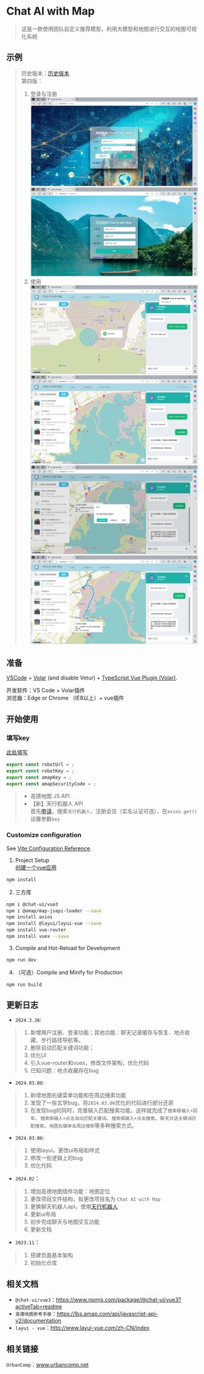 # Chat AI with Map
> 这是一款使用团队自定义推荐模型，利用大模型和地图进行交互的地图可视化系统

## 示例
> 历史版本：[历史版本](/edition.md)  
> 第四版：  
> 1. 登录与注册  
> ![](./documents/2024-03-26-21-25-34.png)  
> ![](./documents/2024-03-26-21-26-02.png)  
> 2. 使用
> ![](./documents/2024-03-26-21-26-35.png)
> ![](./documents/2024-03-26-21-26-54.png)
> ![](./documents/2024-03-26-21-27-30.png)
> ![](./documents/2024-03-26-21-27-41.png)

## 准备
[VSCode](https://code.visualstudio.com/) + [Volar](https://marketplace.visualstudio.com/items?itemName=Vue.volar) (and disable Vetur) + [TypeScript Vue Plugin (Volar)](https://marketplace.visualstudio.com/items?itemName=Vue.vscode-typescript-vue-plugin).  

开发软件：VS Code + Volar插件  
浏览器：Edge or Chrome （IE8以上）+ vue插件

## 开始使用
### 填写key
[此处填写](./src/config/key.js) 
```js
export const robotUrl = ;
export const robotKey = ;
export const amapKey = ;
export const amapSecurityCode = ;
```
>- 高德地图 JS API  
>- 【新】天行机器人 API  
首先[申请](https://www.tianapi.com/)，搜索`天行机器人`，注册会员（实名认证可选），在`axios.get()`设置参数`key`
### Customize configuration
See [Vite Configuration Reference](https://vitejs.dev/config/).
1. Project Setup  
[创建一个vue应用](https://cn.vuejs.org/guide/quick-start.html)
```sh
npm install
```
2. 三方库
```sh
npm i @chat-ui/vue3
npm i @amap/map-jsapi-loader --save
npm install axios
npm install @layui/layui-vue --save
npm install vue-router
npm install vuex --save
```
3. Compile and Hot-Reload for Development
```sh
npm run dev
```
4. （可选）Compile and Minify for Production
```sh
npm run build
```

## 更新日志
- `2024.3.26`:  
> 1. 新增用户注册、登录功能；其他功能：聊天记录缓存与恢复、地点收藏、步行路径导航等。
> 2. 删除自动匹配关键词功能；
> 3. 优化UI
> 4. 引入vue-router和vuex，修改文件架构，优化代码
> 5. 已知问题：地点收藏存在bug
- `2024.03.08`:
> 1. 新增地图右键菜单功能和在周边搜索功能
> 2. 发现了一些玄学bug，将`2024.03.06`优化的代码进行部分还原
> 3. 在发现bug的同时，完善输入匹配搜索功能。这样就完成了`搜索框输入+回车`、`搜索框输入+点击自动匹配关键词`、`搜索框输入+点击搜索`、`聊天对话关键词匹配搜索`、`地图右键单击周边搜索`等多种搜索方式。
- `2024.03.06`:  
> 1. 使用layui，更改ui布局和样式
> 2. 修改一些逻辑上的bug
> 3. 优化代码
- `2024.02`：
> 1. 增加高德地图插件功能：地图定位
> 2. 更改项目文件结构，拟更改项目名为 `Chat AI with Map`
> 3. 更换聊天机器人api，使用[天行机器人](https://www.tianapi.com/apiview/47)
> 4. 更新ui布局
> 5. 初步完成聊天与地图交互功能
> 6. 更新文档
- `2023.11`：
> 1. 搭建页面基本架构
> 2. 初始化仓库

## 相关文档
- `@chat-ui/vue3`：https://www.npmjs.com/package/@chat-ui/vue3?activeTab=readme  
- `高德地图参考手册`：https://lbs.amap.com/api/javascript-api-v2/documentation  
- `layui - vue`：http://www.layui-vue.com/zh-CN/index

## 相关链接
`UrbanComp`：www.urbancomp.net